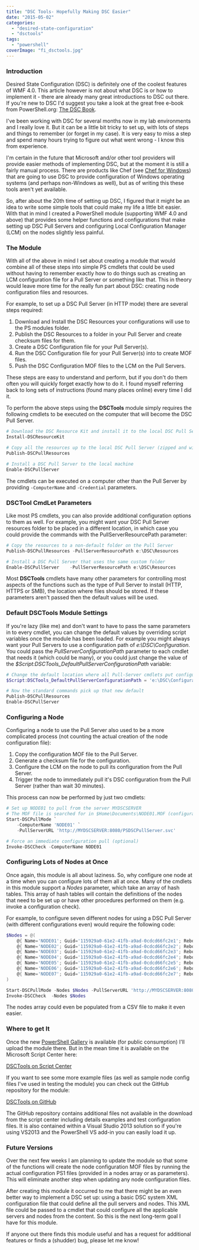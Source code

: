 ```yaml
---
title: "DSC Tools- Hopefully Making DSC Easier"
date: "2015-05-02"
categories: 
  - "desired-state-configuration"
  - "dsctools"
tags: 
  - "powershell"
coverImage: "fi_dsctools.jpg"
---
```


### Introduction

Desired State Configuration (DSC) is definitely one of the coolest features of WMF 4.0. This article however is not about what DSC is or how to implement it - there are already many great introductions to DSC out there. If you're new to DSC I'd suggest you take a look at the great free e-book from PowerShell.org: [The DSC Book](https://www.penflip.com/powershellorg/the-dsc-book "The DSC Book").

I've been working with DSC for several months now in my lab environments and I really love it. But it can be a little bit tricky to set up, with lots of steps and things to remember (or forget in my case). It is very easy to miss a step and spend many hours trying to figure out what went wrong - I know this from experience.

I'm certain in the future that Microsoft and/or other tool providers will provide easier methods of implementing DSC, but at the moment it is still a fairly manual process. There are products like Chef (see [Chef for Windows](https://www.chef.io/solutions/windows/ "Chef for Windows")) that are going to use DSC to provide configuration of Windows operating systems (and perhaps non-Windows as well), but as of writing this these tools aren't yet available.

So, after about the 20th time of setting up DSC, I figured that it might be an idea to write some simple tools that could make my life a little bit easier. With that in mind I created a PowerShell module (supporting WMF 4.0 and above) that provides some helper functions and configurations that make setting up DSC Pull Servers and configuring Local Configuration Manager (LCM) on the nodes slightly less painful.

### The Module

With all of the above in mind I set about creating a module that would combine all of these steps into simple PS cmdlets that could be used without having to remember exactly how to do things such as creating an LCM configuration file for a Pull Server or something like that. This in theory would leave more time for the really fun part about DSC: creating node configuration files and resources.

For example, to set up a DSC Pull Server (in HTTP mode) there are several steps required:

1. Download and Install the DSC Resources your configurations will use to the PS modules folder.
2. Publish the DSC Resources to a folder in your Pull Server and create checksum files for them.
3. Create a DSC Configuration file for your Pull Server(s).
4. Run the DSC Configuration file for your Pull Server(s) into to create MOF files.
5. Push the DSC Configuration MOF files to the LCM on the Pull Servers.

These steps are easy to understand and perform, but if you don't do them often you will quickly forget exactly how to do it. I found myself referring back to long sets of instructions (found many places online) every time I did it.

To perform the above steps using the **DSCTools** module simply requires the following cmdlets to be executed on the computer that will become the DSC Pull Server.

```powershell
# Download the DSC Resource Kit and install it to the local DSC Pull Server
Install-DSCResourceKit

# Copy all the resources up to the local DSC Pull Server (zipped and with a checksum file)
Publish-DSCPullResources

# Install a DSC Pull Server to the local machine
Enable-DSCPullServer
```

The cmdlets can be executed on a computer other than the Pull Server by providing `-ComputerName` and `-Credential` parameters.

### DSCTool CmdLet Parameters

Like most PS cmdlets, you can also provide additional configuration options to them as well. For example, you might want your DSC Pull Server resources folder to be placed in a different location, in which case you could provide the commands with the PullServerResourcePath parameter: 

```powershell
# Copy the resources to a non-default folder on the Pull Server
Publish-DSCPullResources -PullServerResourcePath e:\DSC\Resources

# Install a DSC Pull Server that uses the same custom folder
Enable-DSCPullServer    -PullServerResourcePath e:\DSC\Resources
```

Most **DSCTools** cmdlets have many other parameters for controlling most aspects of the functions such as the type of Pull Server to install (HTTP, HTTPS or SMB), the location where files should be stored. If these parameters aren't passed then the default values will be used.

### Default DSCTools Module Settings

If you're lazy (like me) and don't want to have to pass the same parameters in to every cmdlet, you can change the default values by overriding script variables once the module has been loaded. For example you might always want your Pull Servers to use a configuration path of _e:\\DSC\\Configuration_. You could pass the _PullServerConfigurationPath_ parameter to each cmdlet that needs it (which could be many), or you could just change the value of the _$Script:DSCTools\_DefaultPullServerConfigurationPath_ variable: 

```powershell
# Change the default location where all Pull-Server cmdlets put configuration files
$Script:DSCTools_DefaultPullServerConfigurationPath = 'e:\DSC\Configuration'

# Now the standard commands pick up that new default
Publish-DSCPullResources
Enable-DSCPullServer
```

### Configuring a Node

Configuring a node to use the Pull Server also used to be a more complicated process (not counting the actual creation of the node configuration file):

1. Copy the configuration MOF file to the Pull Server.
2. Generate a checksum file for the configuration.
3. Configure the LCM on the node to pull its configuration from the Pull Server.
4. Trigger the node to immediately pull it's DSC configuration from the Pull Server (rather than wait 30 minutes).

This process can now be performed by just two cmdlets: 

```powershell
# Set up NODE01 to pull from the server MYDSCSERVER
# The MOF file is searched for in $Home\Documents\NODE01.MOF (configurable)
Start-DSCPullMode `
    -ComputerName 'NODE01' `
    -PullServerURL 'http://MYDSCSERVER:8080/PSDSCPullServer.svc'

# Force an immediate configuration pull (optional)
Invoke-DSCCheck -ComputerName NODE01
```

### Configuring Lots of Nodes at Once

Once again, this module is all about laziness. So, why configure one node at a time when you can configure lots of them all at once. Many of the cmdlets in this module support a _Nodes_ parameter, which take an array of hash tables. This array of hash tables will contain the definitions of the nodes that need to be set up or have other procedures performed on them (e.g. invoke a configuration check).

For example, to configure seven different nodes for using a DSC Pull Server (with different configurations even) would require the following code: 

```powershell
$Nodes = @(
    @{ Name='NODE01'; Guid='115929a0-61e2-41fb-a9ad-0cdcd66fc2e1'; RebootIfNeeded=$true; MofFile="$PSScriptRoot\Config\NODE01.MOF" },
    @{ Name='NODE02'; Guid='115929a0-61e2-41fb-a9ad-0cdcd66fc2e2'; RebootIfNeeded=$true; MofFile="$PSScriptRoot\Config\NODE02.MOF" },
    @{ Name='NODE03'; Guid='115929a0-61e2-41fb-a9ad-0cdcd66fc2e3'; RebootIfNeeded=$true; MofFile="$PSScriptRoot\Config\NODE03.MOF" },
    @{ Name='NODE04'; Guid='115929a0-61e2-41fb-a9ad-0cdcd66fc2e4'; RebootIfNeeded=$true; MofFile="$PSScriptRoot\Config\NODE04.MOF" },
    @{ Name='NODE05'; Guid='115929a0-61e2-41fb-a9ad-0cdcd66fc2e5'; RebootIfNeeded=$true; MofFile="$PSScriptRoot\Config\NODE05.MOF" },
    @{ Name='NODE06'; Guid='115929a0-61e2-41fb-a9ad-0cdcd66fc2e6'; RebootIfNeeded=$true; MofFile="$PSScriptRoot\Config\NODE06.MOF" },
    @{ Name='NODE07'; Guid='115929a0-61e2-41fb-a9ad-0cdcd66fc2e7'; RebootIfNeeded=$true; MofFile="$PSScriptRoot\Config\NODE07.MOF" }
)

Start-DSCPullMode -Nodes $Nodes -PullServerURL 'http://MYDSCSERVER:8080/PSDSCPullServer.svc'
Invoke-DSCCheck  -Nodes $Nodes
```

The nodes array could even be populated from a CSV file to make it even easier.

### Where to get It

Once the new [PowerShell Gallery](http://www.powershellgallery.com/) is available (for public consumption) I'll upload the module there. But in the mean time it is available on the Microsoft Script Center here:

[DSCTools on Script Center](https://gallery.technet.microsoft.com/scriptcenter/DSC-Tools-c96e2c53 "DSC Tools on Script Center")

If you want to see some more example files (as well as sample node config files I've used in testing the module) you can check out the GitHub repository for the module:

[DSCTools on GitHub](https://github.com/PlagueHO/Powershell/tree/master/DSCTools "DSCTools on GitHub")

The GitHub repository contains additional files not available in the download from the script center including details examples and test configuration files. It is also contained within a Visual Studio 2013 solution so if you're using VS2013 and the PowerShell VS add-in you can easily load it up.

### Future Versions

Over the next few weeks I am planning to update the module so that some of the functions will create the node configuration MOF files by running the actual configuration PS1 files (provided in a nodes array or as parameters). This will eliminate another step when updating any node configuration files.

After creating this module it occurred to me that there might be an even better way to implement a DSC set up: using a basic DSC system XML configuration file that could define all the pull servers and nodes. This XML file could be passed to a cmdlet that could configure all the applicable servers and nodes from the content. So this is the next long-term goal I have for this module.

If anyone out there finds this module useful and has a request for additional features or finds a (shudder) bug, please let me know!
